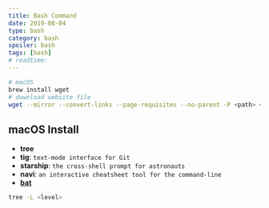 ```yaml
---
title: Bash Command
date: 2019-08-04
type: bash
category: bash
spoiler: bash
tags: [bash]
# readtime:
---
```


```bash
# macOS
brew install wget
# download website file
wget --mirror --convert-links --page-requisites --no-parent -P <path> <url>
```

## macOS Install

- **tree**
- **tig**: `text-mode interface for Git`
- **starship**: `the cross-shell prompt for astronauts`
- **navi**: `an interactive cheatsheet tool for the command-line`
- [**bat**](https://github.com/sharkdp/bat)

```bash
tree -L <level>
```
